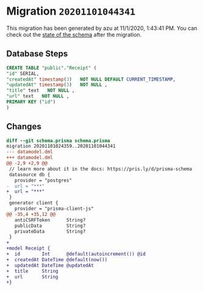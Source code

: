 # Migration `20201101044341`

This migration has been generated by azu at 11/1/2020, 1:43:41 PM.
You can check out the [state of the schema](./schema.prisma) after the migration.

## Database Steps

```sql
CREATE TABLE "public"."Receipt" (
"id" SERIAL,
"createdAt" timestamp(3)   NOT NULL DEFAULT CURRENT_TIMESTAMP,
"updatedAt" timestamp(3)   NOT NULL ,
"title" text   NOT NULL ,
"url" text   NOT NULL ,
PRIMARY KEY ("id")
)
```

## Changes

```diff
diff --git schema.prisma schema.prisma
migration 20201101024359..20201101044341
--- datamodel.dml
+++ datamodel.dml
@@ -2,9 +2,9 @@
 // learn more about it in the docs: https://pris.ly/d/prisma-schema
 datasource db {
   provider = "postgres"
-  url = "***"
+  url = "***"
 }
 generator client {
   provider = "prisma-client-js"
@@ -35,4 +35,12 @@
   antiCSRFToken      String?
   publicData         String?
   privateData        String?
 }
+
+model Receipt {
+  id        Int      @default(autoincrement()) @id
+  createdAt DateTime @default(now())
+  updatedAt DateTime @updatedAt
+  title     String
+  url       String
+}
```


